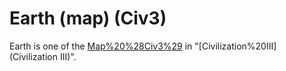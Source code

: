 # Earth (map) (Civ3)

Earth is one of the [Map%20%28Civ3%29](maps) in "[Civilization%20III](Civilization III)".